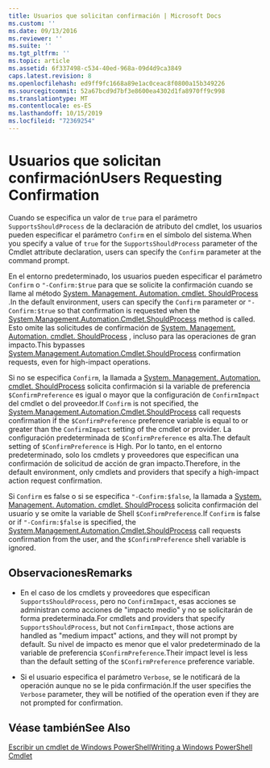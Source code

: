 ```yaml
---
title: Usuarios que solicitan confirmación | Microsoft Docs
ms.custom: ''
ms.date: 09/13/2016
ms.reviewer: ''
ms.suite: ''
ms.tgt_pltfrm: ''
ms.topic: article
ms.assetid: 6f337498-c534-40ed-968a-09d4d9ca3849
caps.latest.revision: 8
ms.openlocfilehash: ed9ff9fc1668a89e1ac0ceac8f0800a15b349226
ms.sourcegitcommit: 52a67bcd9d7bf3e8600ea4302d1fa8970ff9c998
ms.translationtype: MT
ms.contentlocale: es-ES
ms.lasthandoff: 10/15/2019
ms.locfileid: "72369254"
---
```

# <a name="users-requesting-confirmation"></a><span data-ttu-id="a15f5-102">Usuarios que solicitan confirmación</span><span class="sxs-lookup"><span data-stu-id="a15f5-102">Users Requesting Confirmation</span></span>

<span data-ttu-id="a15f5-103">Cuando se especifica un valor de `true` para el parámetro `SupportsShouldProcess` de la declaración de atributo del cmdlet, los usuarios pueden especificar el parámetro `Confirm` en el símbolo del sistema.</span><span class="sxs-lookup"><span data-stu-id="a15f5-103">When you specify a value of `true` for the `SupportsShouldProcess` parameter of the Cmdlet attribute declaration, users can specify the `Confirm` parameter at the command prompt.</span></span>

<span data-ttu-id="a15f5-104">En el entorno predeterminado, los usuarios pueden especificar el parámetro `Confirm` o `"-Confirm:$true` para que se solicite la confirmación cuando se llame al método [System. Management. Automation. cmdlet. ShouldProcess](/dotnet/api/System.Management.Automation.Cmdlet.ShouldProcess) .</span><span class="sxs-lookup"><span data-stu-id="a15f5-104">In the default environment, users can specify the `Confirm` parameter or `"-Confirm:$true` so that confirmation is requested when the [System.Management.Automation.Cmdlet.ShouldProcess](/dotnet/api/System.Management.Automation.Cmdlet.ShouldProcess) method is called.</span></span> <span data-ttu-id="a15f5-105">Esto omite las solicitudes de confirmación de [System. Management. Automation. cmdlet. ShouldProcess](/dotnet/api/System.Management.Automation.Cmdlet.ShouldProcess) , incluso para las operaciones de gran impacto.</span><span class="sxs-lookup"><span data-stu-id="a15f5-105">This bypasses [System.Management.Automation.Cmdlet.ShouldProcess](/dotnet/api/System.Management.Automation.Cmdlet.ShouldProcess) confirmation requests, even for high-impact operations.</span></span>

<span data-ttu-id="a15f5-106">Si no se especifica `Confirm`, la llamada a [System. Management. Automation. cmdlet. ShouldProcess](/dotnet/api/System.Management.Automation.Cmdlet.ShouldProcess) solicita confirmación si la variable de preferencia `$ConfirmPreference` es igual o mayor que la configuración de `ConfirmImpact` del cmdlet o del proveedor.</span><span class="sxs-lookup"><span data-stu-id="a15f5-106">If `Confirm` is not specified, the [System.Management.Automation.Cmdlet.ShouldProcess](/dotnet/api/System.Management.Automation.Cmdlet.ShouldProcess) call requests confirmation if the `$ConfirmPreference` preference variable is equal to or greater than the `ConfirmImpact` setting of the cmdlet or provider.</span></span> <span data-ttu-id="a15f5-107">La configuración predeterminada de `$ConfirmPreference` es alta.</span><span class="sxs-lookup"><span data-stu-id="a15f5-107">The default setting of `$ConfirmPreference` is High.</span></span> <span data-ttu-id="a15f5-108">Por lo tanto, en el entorno predeterminado, solo los cmdlets y proveedores que especifican una confirmación de solicitud de acción de gran impacto.</span><span class="sxs-lookup"><span data-stu-id="a15f5-108">Therefore, in the default environment, only cmdlets and providers that specify a high-impact action request confirmation.</span></span>

<span data-ttu-id="a15f5-109">Si `Confirm` es false o si se especifica `"-Confirm:$false`, la llamada a [System. Management. Automation. cmdlet. ShouldProcess](/dotnet/api/System.Management.Automation.Cmdlet.ShouldProcess) solicita confirmación del usuario y se omite la variable de Shell `$ConfirmPreference`.</span><span class="sxs-lookup"><span data-stu-id="a15f5-109">If `Confirm` is false or if `"-Confirm:$false` is specified, the [System.Management.Automation.Cmdlet.ShouldProcess](/dotnet/api/System.Management.Automation.Cmdlet.ShouldProcess) call requests confirmation from the user, and the `$ConfirmPreference` shell variable is ignored.</span></span>

## <a name="remarks"></a><span data-ttu-id="a15f5-110">Observaciones</span><span class="sxs-lookup"><span data-stu-id="a15f5-110">Remarks</span></span>

- <span data-ttu-id="a15f5-111">En el caso de los cmdlets y proveedores que especifican `SupportsShouldProcess`, pero no `ConfirmImpact`, esas acciones se administran como acciones de "impacto medio" y no se solicitarán de forma predeterminada.</span><span class="sxs-lookup"><span data-stu-id="a15f5-111">For cmdlets and providers that specify `SupportsShouldProcess`, but not `ConfirmImpact`, those actions are handled as "medium impact" actions, and they will not prompt by default.</span></span> <span data-ttu-id="a15f5-112">Su nivel de impacto es menor que el valor predeterminado de la variable de preferencia `$ConfirmPreference`.</span><span class="sxs-lookup"><span data-stu-id="a15f5-112">Their impact level is less than the default setting of the `$ConfirmPreference` preference variable.</span></span>

- <span data-ttu-id="a15f5-113">Si el usuario especifica el parámetro `Verbose`, se le notificará de la operación aunque no se le pida confirmación.</span><span class="sxs-lookup"><span data-stu-id="a15f5-113">If the user specifies the `Verbose` parameter, they will be notified of the operation even if they are not prompted for confirmation.</span></span>

## <a name="see-also"></a><span data-ttu-id="a15f5-114">Véase también</span><span class="sxs-lookup"><span data-stu-id="a15f5-114">See Also</span></span>

[<span data-ttu-id="a15f5-115">Escribir un cmdlet de Windows PowerShell</span><span class="sxs-lookup"><span data-stu-id="a15f5-115">Writing a Windows PowerShell Cmdlet</span></span>](./writing-a-windows-powershell-cmdlet.md)
